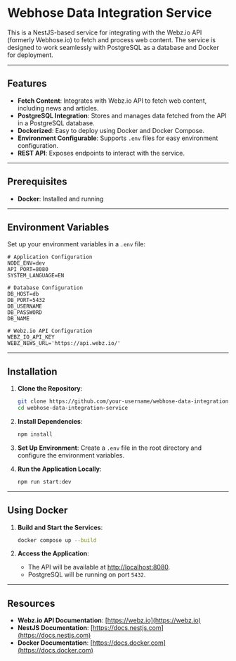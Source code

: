 # Webhose Data Integration Service

This is a NestJS-based service for integrating with the Webz.io API (formerly Webhose.io) to fetch and process web content. The service is designed to work seamlessly with PostgreSQL as a database and Docker for deployment.

---

## Features

- **Fetch Content**: Integrates with Webz.io API to fetch web content, including news and articles.
- **PostgreSQL Integration**: Stores and manages data fetched from the API in a PostgreSQL database.
- **Dockerized**: Easy to deploy using Docker and Docker Compose.
- **Environment Configurable**: Supports `.env` files for easy environment configuration.
- **REST API**: Exposes endpoints to interact with the service.

---

## Prerequisites

- **Docker**: Installed and running

---

## Environment Variables

Set up your environment variables in a `.env` file:

```plaintext
# Application Configuration
NODE_ENV=dev
API_PORT=8080
SYSTEM_LANGUAGE=EN

# Database Configuration
DB_HOST=db
DB_PORT=5432
DB_USERNAME
DB_PASSWORD
DB_NAME

# Webz.io API Configuration
WEBZ_IO_API_KEY
WEBZ_NEWS_URL='https://api.webz.io/'
```

---

## Installation

1. **Clone the Repository**:

   ```bash
   git clone https://github.com/your-username/webhose-data-integration-service.git
   cd webhose-data-integration-service
   ```

2. **Install Dependencies**:

   ```bash
   npm install
   ```

3. **Set Up Environment**:
   Create a `.env` file in the root directory and configure the environment variables.

4. **Run the Application Locally**:
   ```bash
   npm run start:dev
   ```

---

## Using Docker

1. **Build and Start the Services**:

   ```bash
   docker compose up --build
   ```

2. **Access the Application**:
   - The API will be available at [http://localhost:8080](http://localhost:8080).
   - PostgreSQL will be running on port `5432`.

---

## Resources

- **Webz.io API Documentation**: [https://webz.io](https://webz.io)
- **NestJS Documentation**: [https://docs.nestjs.com](https://docs.nestjs.com)
- **Docker Documentation**: [https://docs.docker.com](https://docs.docker.com)
